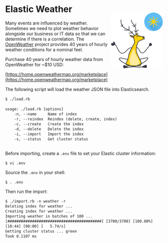 # Elastic Weather

<img src="images/weather.png" align="right" height="180" style="margin-top: -25px;" />

Many events are influenced by weather.  Sometimes we need to plot weather behavior alongside our business or IT data so that we can determine if there is a correlation.  The [OpenWeather](https://openweathermap.org) project provides 40 years of hourly weather conditions for a nominal feel.

Purchase 40 years of hourly weather data from OpenWeather for ~$10 USD:

[https://home.openweathermap.org/marketplace](https://home.openweathermap.org/marketplace)

The following script will load the weather JSON file into Elasticsearch.

```
$ ./load.rb 

usage: ./load.rb [options]
    -n, --name     Name of index
    -r, --reindex  Reindex (delete, create, index)
    -c, --create   Create the index
    -d, --delete   Delete the index
    -i, --import   Import the index
    -s, --status   Get cluster status
    
```

Before importing, create a `.env` file to set your Elastic cluster information:

```
$ vi .env
```

Source the `.env` in your shell:

```
$ . .env
```

Then run the import:

```
$ ./import.rb -n weather -r
Deleting index for weather ...
Creating index for weather ...
Importing weather in batches of 100 ...
[##########################################] [3700/3700] [100.00%] [10:44] [00:00] [   5.74/s]
Getting cluster status ... green
Took 0.1107 ms

```
